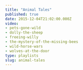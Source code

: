 ```yaml
---
title: "Animal Tales"
published: true
date: 2015-12-04T21:02:00.000Z
video:
- pets-gone-wild
- dolly-the-sheep
- freeing-willy
- the-mystery-of-the-missing-bees
- wild-horse-wars
- wolves-at-the-door
type: playlists
slug: animal-tales
---
```

